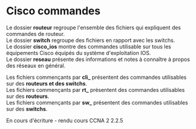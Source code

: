 # Cisco commandes

Le dossier **routeur** regroupe l'ensemble des fichiers qui expliquent des commandes de routeur.  
Le dossier **switch** regroupe des fichiers en rapport avec les switchs.  
Le dossier **cisco_ios** montre des commandes utilisable sur tous les équipements Cisco équipés du système d'exploitation IOS.  
Le dossier **reseau** présente des informations et notes à connaître à propos des réseaux en général.

Les fichiers commençants par **cli_** présentent des commandes utilisables sur des **routeurs et des switchs**.  
Les fichiers commençants par **rt_** présentent des commandes utilisables sur des **routeurs**.  
Les fichiers commençants par **sw_** présentent des commandes utilisables sur des **switchs**.  

En cours d'écriture - rendu cours CCNA 2 2.2.5
